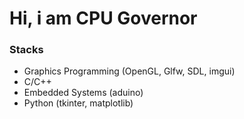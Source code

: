 # Hi, i am CPU Governor
### Stacks
* Graphics Programming (OpenGL, Glfw, SDL, imgui)
* C/C++
* Embedded Systems (aduino)
* Python (tkinter, matplotlib)
